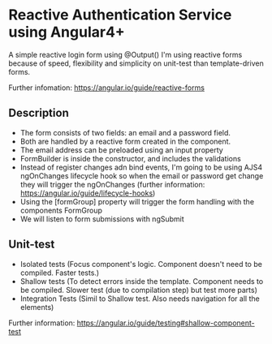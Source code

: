 # Reactive Authentication Service using Angular4+
A simple reactive login form using @Output()
I'm using reactive forms because of speed, flexibility and simplicity on unit-test than template-driven forms.

Further infomation:
https://angular.io/guide/reactive-forms


## Description
- The form consists of two fields: an email and a password field. 
- Both are handled by a reactive form created in the component.
- The email address can be preloaded using an input property
- FormBuilder is inside the constructor, and includes the validations
- Instead of register changes adn bind events, I'm going to be using AJS4 ngOnChanges lifecycle hook so when the
email or password get change they will trigger the ngOnChanges (further information: https://angular.io/guide/lifecycle-hooks)
- Using the [formGroup] property will trigger the form handling with the components FormGroup 
- We will listen to form submissions with ngSubmit

## Unit-test
- Isolated tests (Focus component's logic. Component doesn't need to be compiled. Faster tests.)
- Shallow tests (To detect errors inside the template. Component needs to be compiled. Slower test (due to compilation step) but test more parts)
- Integration Tests (Simil to Shallow test. Also needs navigation for all the elements)

Further information:
https://angular.io/guide/testing#shallow-component-test


